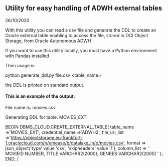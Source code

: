 ## Utility for easy handling of ADWH external tables

26/10/2020

With this utility you can read a csv file and generate the DDL to create an Oracle external table
enabling to access the file, stored in OCI Object Storage, from Oracle Autonomous ADWH

If you want to use this utility locally, you must have a Python environment with Pandas installed
 
Then usage is:

python generate_ddl.py file.csv <table_name>

the DDL is printed on standard output.

#### This is an example of the output:

File name is:  movies.csv

Generating DDL for table:  MOVIES_EXT

BEGIN
 	DBMS_CLOUD.CREATE_EXTERNAL_TABLE(
		table_name =>'MOVIES_EXT',
		credential_name =>'ADWH2',
		file_uri_list =>'https://objectstorage.eu-frankfurt-1.oraclecloud.com/n/emease/b/datalake_in/o/movies.csv',
		format => json_object('type' value 'csv', 'skipheaders' value '1'),
		column_list => '
		MOVIEID NUMBER,
		TITLE VARCHAR2(2000),
		GENRES VARCHAR2(2000)
		'
	); 
END; 
/



